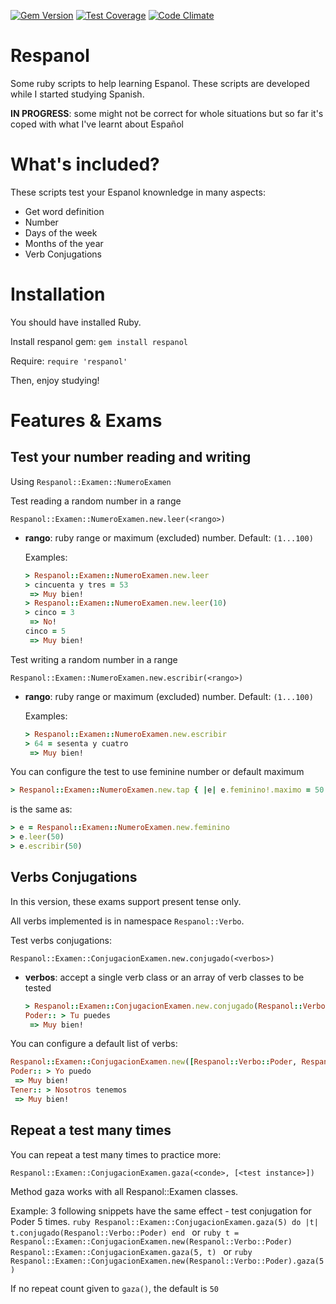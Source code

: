 [![Gem Version](https://badge.fury.io/rb/respanol.svg)](https://badge.fury.io/rb/respanol)
[![Test Coverage](https://codeclimate.com/github/tiev/respanol/badges/coverage.svg)](https://codeclimate.com/github/tiev/respanol/coverage)
[![Code Climate](https://codeclimate.com/github/tiev/respanol/badges/gpa.svg)](https://codeclimate.com/github/tiev/respanol)

# Respanol
Some ruby scripts to help learning Espanol.
These scripts are developed while I started studying Spanish.

**IN PROGRESS**: some might not be correct for whole situations but so far it's coped with what I've learnt about Español

# What's included?
These scripts test your Espanol knownledge in many aspects:

* Get word definition
* Number
* Days of the week
* Months of the year
* Verb Conjugations

# Installation
You should have installed Ruby.

Install respanol gem: `gem install respanol`

Require: `require 'respanol'`

Then, enjoy studying!

# Features & Exams

## Test your number reading and writing

Using `Respanol::Examen::NumeroExamen`

Test reading a random number in a range

`Respanol::Examen::NumeroExamen.new.leer(<rango>)`

* **rango**: ruby range or maximum (excluded) number. Default: `(1...100)`

    Examples:
    ```ruby
    > Respanol::Examen::NumeroExamen.new.leer
    > cincuenta y tres = 53
     => Muy bien!
    > Respanol::Examen::NumeroExamen.new.leer(10)
    > cinco = 3
     => No!
    cinco = 5
     => Muy bien!
    ```

Test writing a random number in a range

`Respanol::Examen::NumeroExamen.new.escribir(<rango>)`

* **rango**: ruby range or maximum (excluded) number. Default: `(1...100)`

    Examples:
    ```ruby
    > Respanol::Examen::NumeroExamen.new.escribir
    > 64 = sesenta y cuatro
     => Muy bien!
    ```

You can configure the test to use feminine number or default maximum

```ruby
> Respanol::Examen::NumeroExamen.new.tap { |e| e.feminino!.maximo = 50 }.leer
```
is the same as:
```ruby
> e = Respanol::Examen::NumeroExamen.new.feminino
> e.leer(50)
> e.escribir(50)
```

## Verbs Conjugations
In this version, these exams support present tense only.

All verbs implemented is in namespace `Respanol::Verbo`.

Test verbs conjugations:

`Respanol::Examen::ConjugacionExamen.new.conjugado(<verbos>)`

* **verbos**: accept a single verb class or an array of verb classes to be tested

    ```ruby
    > Respanol::Examen::ConjugacionExamen.new.conjugado(Respanol::Verbo::Poder)
    Poder:: > Tu puedes
     => Muy bien!
    ```

You can configure a default list of verbs:

```ruby
Respanol::Examen::ConjugacionExamen.new([Respanol::Verbo::Poder, Respanol::Verbo::Tener]).conjugado
Poder:: > Yo puedo
 => Muy bien!
Tener:: > Nosotros tenemos
 => Muy bien!
```

## Repeat a test many times

You can repeat a test many times to practice more:

`Respanol::Examen::ConjugacionExamen.gaza(<conde>, [<test instance>])`

Method gaza works with all Respanol::Examen classes.

Example: 3 following snippets have the same effect - test conjugation for Poder 5 times.
    ```ruby
    Respanol::Examen::ConjugacionExamen.gaza(5) do |t|
      t.conjugado(Respanol::Verbo::Poder)
    end
    ```
or
    ```ruby
    t = Respanol::Examen::ConjugacionExamen.new(Respanol::Verbo::Poder)
    Respanol::Examen::ConjugacionExamen.gaza(5, t)
    ```
or
    ```ruby
    Respanol::Examen::ConjugacionExamen.new(Respanol::Verbo::Poder).gaza(5)
    ```

If no repeat count given to `gaza()`, the default is `50`
